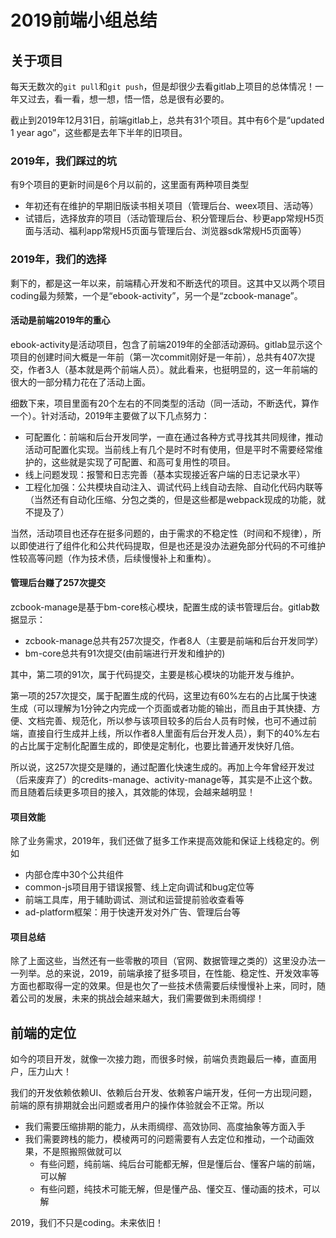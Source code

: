 # 2019前端小组总结

## 关于项目

每天无数次的`git pull`和`git push`，但是却很少去看gitlab上项目的总体情况！一年又过去，看一看，想一想，悟一悟，总是很有必要的。

截止到2019年12月31日，前端gitlab上，总共有31个项目。其中有6个是“updated 1 year ago”，这些都是去年下半年的旧项目。

### 2019年，我们踩过的坑

有9个项目的更新时间是6个月以前的，这里面有两种项目类型
  * 年初还有在维护的早期旧版读书相关项目（管理后台、weex项目、活动等）
  * 试错后，选择放弃的项目（活动管理后台、积分管理后台、秒更app常规H5页面与活动、福利app常规H5页面与管理后台、浏览器sdk常规H5页面等）

### 2019年，我们的选择

剩下的，都是这一年以来，前端精心开发和不断迭代的项目。这其中又以两个项目coding最为频繁，一个是“ebook-activity”，另一个是“zcbook-manage”。

#### 活动是前端2019年的重心

ebook-activity是活动项目，包含了前端2019年的全部活动源码。gitlab显示这个项目的创建时间大概是一年前（第一次commit刚好是一年前），总共有407次提交，作者3人（基本就是两个前端人员）。就此看来，也挺明显的，这一年前端的很大的一部分精力花在了活动上面。

细数下来，项目里面有20个左右的不同类型的活动（同一活动，不断迭代，算作一个）。针对活动，2019年主要做了以下几点努力：

  * 可配置化：前端和后台开发同学，一直在通过各种方式寻找其共同规律，推动活动可配置化实现。当前线上有几个是时不时有使用，但是平时不需要经常维护的，这些就是实现了可配置、和高可复用性的项目。
  * 线上问题发现：报警和日志完善（基本实现接近客户端的日志记录水平）
  * 工程化加强：公共模块自动注入、调试代码上线自动去除、自动化代码内联等（当然还有自动化压缩、分包之类的，但是这些都是webpack现成的功能，就不提及了）

当然，活动项目也还存在挺多问题的，由于需求的不稳定性（时间和不规律），所以即使进行了组件化和公共代码提取，但是也还是没办法避免部分代码的不可维护性较高等问题（作为技术债，后续慢慢补上和重构）。

#### 管理后台赚了257次提交

zcbook-manage是基于bm-core核心模块，配置生成的读书管理后台。gitlab数据显示：

  * zcbook-manage总共有257次提交，作者8人（主要是前端和后台开发同学）
  * bm-core总共有91次提交(由前端进行开发和维护的)

其中，第二项的91次，属于代码提交，主要是核心模块的功能开发与维护。

第一项的257次提交，属于配置生成的代码，这里边有60%左右的占比属于快速生成（可以理解为1分钟之内完成一个页面或者功能的输出，而且由于其快捷、方便、文档完善、规范化，所以参与该项目较多的后台人员有时候，也可不通过前端，直接自行生成并上线，所以作者8人里面有后台开发人员），剩下的40%左右的占比属于定制化配置生成的，即使是定制化，也要比普通开发快好几倍。

所以说，这257次提交是赚的，通过配置化快速生成的。再加上今年曾经开发过（后来废弃了）的credits-manage、activity-manage等，其实是不止这个数。而且随着后续更多项目的接入，其效能的体现，会越来越明显！

#### 项目效能

除了业务需求，2019年，我们还做了挺多工作来提高效能和保证上线稳定的。例如

  * 内部仓库中30个公共组件
  * common-js项目用于错误报警、线上定向调试和bug定位等
  * 前端工具库，用于辅助调试、测试和运营提前验收查看等
  * ad-platform框架：用于快速开发对外广告、管理后台等

#### 项目总结

除了上面这些，当然还有一些零散的项目（官网、数据管理之类的）这里没办法一一列举。总的来说，2019，前端承接了挺多项目，在性能、稳定性、开发效率等方面也都取得一定的效果。但是也欠了一些技术债需要后续慢慢补上来，同时，随着公司的发展，未来的挑战会越来越大，我们需要做到未雨绸缪！

## 前端的定位

如今的项目开发，就像一次接力跑，而很多时候，前端负责跑最后一棒，直面用户，压力山大！

我们的开发依赖依赖UI、依赖后台开发、依赖客户端开发，任何一方出现问题，前端的原有排期就会出问题或者用户的操作体验就会不正常。所以
  * 我们需要压缩排期的能力，从未雨绸缪、高效协同、高度抽象等方面入手
  * 我们需要跨栈的能力，模棱两可的问题需要有人去定位和推动，一个动画效果，不是照搬照做就可以
    * 有些问题，纯前端、纯后台可能都无解，但是懂后台、懂客户端的前端，可以解
    * 有些问题，纯技术可能无解，但是懂产品、懂交互、懂动画的技术，可以解

2019，我们不只是coding。未来依旧！